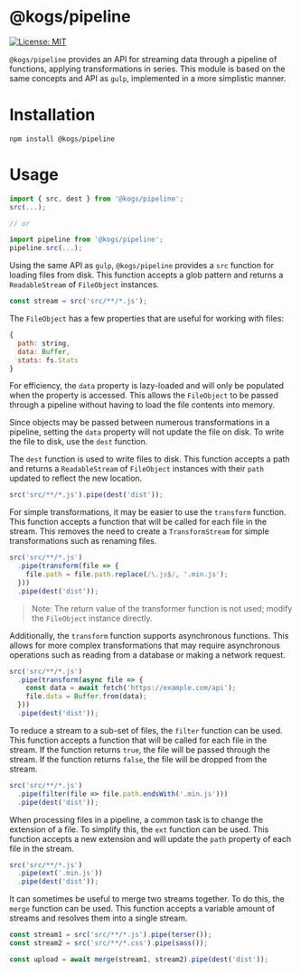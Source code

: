 # @kogs/pipeline
[![License: MIT](https://img.shields.io/github/license/kruithne/kogs?style=flat-square)](https://github.com/Kruithne/kogs/blob/main/LICENSE)

`@kogs/pipeline` provides an API for streaming data through a pipeline of functions, applying transformations in series. This module is based on the same concepts and API as `gulp`, implemented in a more simplistic manner.

# Installation
```
npm install @kogs/pipeline
```

# Usage

```js
import { src, dest } from '@kogs/pipeline';
src(...);

// or

import pipeline from '@kogs/pipeline';
pipeline.src(...);
```

Using the same API as `gulp`, `@kogs/pipeline` provides a `src` function for loading files from disk. This function accepts a glob pattern and returns a `ReadableStream` of `FileObject` instances.

```js
const stream = src('src/**/*.js');
```

The `FileObject` has a few properties that are useful for working with files:

```js
{
  path: string,
  data: Buffer,
  stats: fs.Stats
}
```

For efficiency, the `data` property is lazy-loaded and will only be populated when the property is accessed. This allows the `FileObject` to be passed through a pipeline without having to load the file contents into memory.

Since objects may be passed between numerous transformations in a pipeline, setting the `data` property will not update the file on disk. To write the file to disk, use the `dest` function.

The `dest` function is used to write files to disk. This function accepts a path and returns a `ReadableStream` of `FileObject` instances with their `path` updated to reflect the new location.

```js
src('src/**/*.js').pipe(dest('dist'));
```
For simple transformations, it may be easier to use the `transform` function. This function accepts a function that will be called for each file in the stream. This removes the need to create a `TransformStream` for simple transformations such as renaming files.

```js
src('src/**/*.js')
  .pipe(transform(file => {
	file.path = file.path.replace(/\.js$/, '.min.js');
  }))
  .pipe(dest('dist'));
```
> Note: The return value of the transformer function is not used; modify the `FileObject` instance directly.

Additionally, the `transform` function supports asynchronous functions. This allows for more complex transformations that may require asynchronous operations such as reading from a database or making a network request.

```js
src('src/**/*.js')
  .pipe(transform(async file => {
	const data = await fetch('https://example.com/api');
	file.data = Buffer.from(data);
  }))
  .pipe(dest('dist'));
```
To reduce a stream to a sub-set of files, the `filter` function can be used. This function accepts a function that will be called for each file in the stream. If the function returns `true`, the file will be passed through the stream. If the function returns `false`, the file will be dropped from the stream.

```js
src('src/**/*.js')
  .pipe(filter(file => file.path.endsWith('.min.js')))
  .pipe(dest('dist'));
```
When processing files in a pipeline, a common task is to change the extension of a file. To simplify this, the `ext` function can be used. This function accepts a new extension and will update the `path` property of each file in the stream.

```js
src('src/**/*.js')
  .pipe(ext('.min.js'))
  .pipe(dest('dist'));
```
It can sometimes be useful to merge two streams together. To do this, the `merge` function can be used. This function accepts a variable amount of streams and resolves them into a single stream.

```js
const stream1 = src('src/**/*.js').pipe(terser());
const stream2 = src('src/**/*.css').pipe(sass());

const upload = await merge(stream1, stream2).pipe(dest('dist'));
```